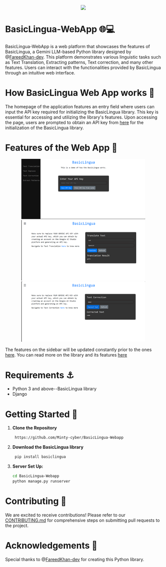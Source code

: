 <p align="center">
  <img src="clips/Final.mp4" width="400">

</p>


# BasicLingua-WebApp 🌐💻

BasicLingua-WebApp is a web platform that showcases the features of BasicLingua, a Gemini LLM-based Python library designed by @[FareedKhan-dev](https://github.com/FareedKhan-dev). This platform demonstrates various linguistic tasks such as Text Translation, Extracting patterns, Text correction, and many other features. Users can interact with the functionalities provided by BasicLingua through an intuitive web interface.

# How BasicLingua Web App works :wrench:

The homepage of the application features an entry field where users can input the API key required for initializing the BasicLingua library. This key is essential for accessing and utilizing the library's features. Upon accessing the page, users are prompted to obtain an API key from [here](https://aistudio.google.com/app/apikey) for the initialization of the BasicLingua library.

# Features of the Web App :dart:
<p align="center">
  <img src="images/Screenshot (229).png" width="400">
  <img src="images/Screenshot (233).png" width="400">
  <img src="images/Screenshot (234).png" width="400">
</p>

The features on the sidebar will be updated constantly prior to the ones [here](https://github.com/FareedKhan-dev/basiclingua-LLM-Based-NLP#features-of-the-library). You can read more on the library and its features [here]()

# Requirements :anchor:

- Python 3 and above--BasicLingua library
- Django

# Getting Started :ferris_wheel:

1. **Clone the Repository**
   ```sh
    https://github.com/Minty-cyber/BasicLingua-Webapp
   ```
2. **Download the BasicLingua library**
   ```sh
    pip install basiclingua
   ```

2. **Server Set Up:**
   ```sh
   cd BasicLingua-Webapp
   python manage.py runserver
   ```

# Contributing 🤝

We are excited to receive contributions! Please refer to our [CONTRIBUTING.md](https://github.com/Minty-cyber/BasicLingua-Webapp/edit/main/CONTRIBUTING.md) for comprehensive steps on submitting pull requests to the project.


# Acknowledgements :pray:

Special thanks to @[FareedKhan-dev](https://github.com/FareedKhan-dev) for creating this Python library.
   




